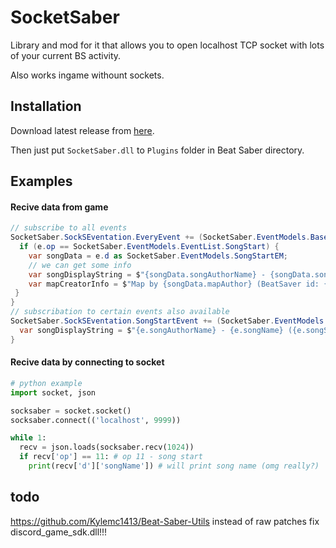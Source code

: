 # SocketSaber
Library and mod for it that allows you to open localhost TCP socket with lots of your current BS activity.

Also works ingame withount sockets.

## Installation
Download latest release from [here](https://github.com/EgorBron/SocketSaber/releases/latest). 

Then just put `SocketSaber.dll` to `Plugins` folder in Beat Saber directory.

## Examples

#### Recive data from game
```cs
// subscribe to all events
SocketSaber.SockSEventation.EveryEvent += (SocketSaber.EventModels.BaseEM e) => {
  if (e.op == SocketSaber.EventModels.EventList.SongStart) {
    var songData = e.d as SocketSaber.EventModels.SongStartEM;
    // we can get some info
    var songDisplayString = $"{songData.songAuthorName} - {songData.songName} ({songData.songSubName})";
    var mapCreatorInfo = $"Map by {songData.mapAuthor} (BeatSaver id: {songData.mapBeatSaverID}, {songData.mapScoreSaberRanked ? "" : "un"}ranked on ScoreSaber)";
 }
}
// subscribation to certain events also available
SocketSaber.SockSEventation.SongStartEvent += (SocketSaber.EventModels.SongStartEM e) => {
  var songDisplayString = $"{e.songAuthorName} - {e.songName} ({e.songSubName})";
}
```

#### Recive data by connecting to socket
```py
# python example
import socket, json

socksaber = socket.socket()
socksaber.connect(('localhost', 9999))

while 1:
  recv = json.loads(socksaber.recv(1024))
  if recv['op'] == 11: # op 11 - song start
    print(recv['d']['songName']) # will print song name (omg really?)
```

## todo
https://github.com/Kylemc1413/Beat-Saber-Utils instead of raw patches
fix discord_game_sdk.dll!!!
